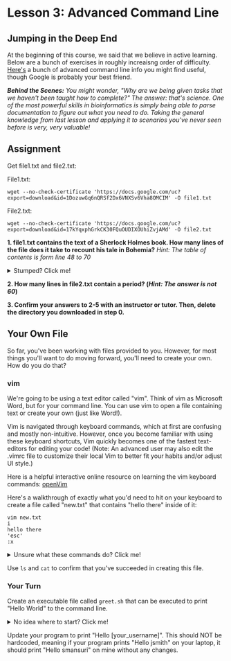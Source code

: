 # Lesson 3: Advanced Command Line

## Jumping in the Deep End

At the beginning of this course, we said that we believe in active learning. Below are a bunch of exercises in roughly increaisng order of difficulty. [Here's](/extras/2.1_AdvancedCommands.md) a bunch of advanced command line info you might find useful, though Google is probably your best friend.

***Behind the Scenes:** You might wonder, "Why are we being given tasks that we haven't been taught how to complete?" The answer: that's science. One of the most powerful skills in bioinformatics is simply being able to parse documentation to figure out what you need to do. Taking the general knowledge from last lesson and applying it to scenarios you've never seen before is very, very valuable!*

## Assignment
<!--
**(0.) Copy-paste the following command into your terminal in order and hit enter.**
`cp -r ~/../smansuri/week2/ ~`
**1. Enter the directory that was just created**
**2. Name all of the files (not other directories!) inside this directory. How many are there?**
**3. Execute the "instructions" file, and follow the prompts. (hint: `./instructions`)**
-->

Get file1.txt and file2.txt:

File1.txt: 
```shell
wget --no-check-certificate 'https://docs.google.com/uc?export=download&id=1DozuwGq6nQRSf2Dx6VNXSv6Vha8OMCIM' -O file1.txt
```

File2.txt: 
```shell
wget --no-check-certificate 'https://docs.google.com/uc?export=download&id=17kYqxphGrkCK30FQuOUDIXOUhiZvjAMd' -O file2.txt
```
**1. file1.txt contains the text of a Sherlock Holmes book. How many lines of the file does it take to recount his tale in Bohemia?**
*Hint: The table of contents is form line 48 to 70*
<details>
  <summary>Stumped? Click me!</summary>
    
  Does this command give you an idea of what you can search for?
  
  ```shell
  head -n 70 file1.txt | tail -n 22
  ```
  You can also use command `awk` which is a great multipurpose effecitent text processing command.
  ```shell
  awk "NR<70" file1.txt | awk "NR>48"
  ```
</details>

**2. How many lines in file2.txt contain a period? (*Hint: The answer is not 60*)**

**3. Confirm your answers to 2-5 with an instructor or tutor. Then, delete the directory you downloaded in step 0.**

## Your Own File

So far, you've been working with files provided to you. However, for most things you'll want to do moving forward, you'll need to create your own. How do you do that?

### vim

We're going to be using a text editor called "vim". Think of vim as Microsoft Word, but for your command line. You can use vim to open a file containing text or create your own (just like Word!).

Vim is navigated through keyboard commands, which at first are confusing and mostly non-intuitive. However, once you become familiar with using these keyboard shortcuts, Vim quickly becomes one of the fastest text-editors for editing your code! (Note: An advanced user may also edit the .vimrc file to customize their local Vim to better fit your habits and/or adjust UI style.)
  
Here is a helpful interactive online resource on learning the vim keyboard commands: [openVim](https://www.openvim.com/)
  
Here's a walkthrough of exactly what you'd need to hit on your keyboard to create a file called "new.txt" that contains "hello there" inside of it:

```
vim new.txt
i
hello there
'esc'
:x
```

<details>
  <summary>Unsure what these commands do? Click me!</summary>
  
  1. `vim new.txt` - Open a file called new.txt in vim. If no file exists in the directory (true for us!) create a new one
  2. `i` - Moves you into insert mode (where you're actually allowed to type) 
  3. `hello there` - Adds text into the file
  4. `esc` - Moves out of insert mode
  5. `:x` - Saves and quits the file
</details>

Use `ls` and `cat` to confirm that you've succeeded in creating this file.

### Your Turn
Create an executable file called `greet.sh` that can be executed to print "Hello World" to the command line. 

<details>
  <summary>No idea where to start? Click me!</summary>
  
  Tackle these subproblems:
  1. What is an executable file?
  2. How do I make a file print "Hello World"?
  3. How can I execute a file?
  4. [Optional, depending on if #3 fails] How can I make a file executable?
</details>

Update your program to print "Hello [your_username]". This should NOT be hardcoded, meaning if your program prints "Hello jsmith" on your laptop, it should print "Hello smansuri" on mine without any changes.
